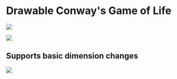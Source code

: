 <h1>Drawable Conway's Game of Life</h1>
<a href="https://media.giphy.com/media/5UrTXofgRCIu3vBu1B/giphy.gif"><img src="https://media.giphy.com/media/5UrTXofgRCIu3vBu1B/giphy.gif"/></a>

<a href="https://media.giphy.com/media/BWKQQRTzf4CCa950SW/giphy.gif"><img src="https://media.giphy.com/media/BWKQQRTzf4CCa950SW/giphy.gif"/></a>

<h2>Supports basic dimension changes</h2>
<img src="https://imgur.com/yOJxM02.png"/>
